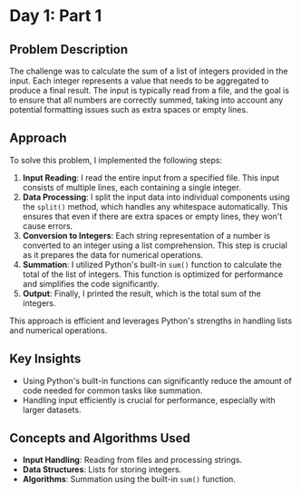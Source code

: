# Day 1: Part 1

## Problem Description
The challenge was to calculate the sum of a list of integers provided in the input. Each integer represents a value that needs to be aggregated to produce a final result. The input is typically read from a file, and the goal is to ensure that all numbers are correctly summed, taking into account any potential formatting issues such as extra spaces or empty lines.

## Approach
To solve this problem, I implemented the following steps:
1. **Input Reading**: I read the entire input from a specified file. This input consists of multiple lines, each containing a single integer.
2. **Data Processing**: I split the input data into individual components using the `split()` method, which handles any whitespace automatically. This ensures that even if there are extra spaces or empty lines, they won't cause errors.
3. **Conversion to Integers**: Each string representation of a number is converted to an integer using a list comprehension. This step is crucial as it prepares the data for numerical operations.
4. **Summation**: I utilized Python's built-in `sum()` function to calculate the total of the list of integers. This function is optimized for performance and simplifies the code significantly.
5. **Output**: Finally, I printed the result, which is the total sum of the integers.

This approach is efficient and leverages Python's strengths in handling lists and numerical operations.

## Key Insights
- Using Python's built-in functions can significantly reduce the amount of code needed for common tasks like summation.
- Handling input efficiently is crucial for performance, especially with larger datasets.

## Concepts and Algorithms Used
- **Input Handling**: Reading from files and processing strings.
- **Data Structures**: Lists for storing integers.
- **Algorithms**: Summation using the built-in `sum()` function.